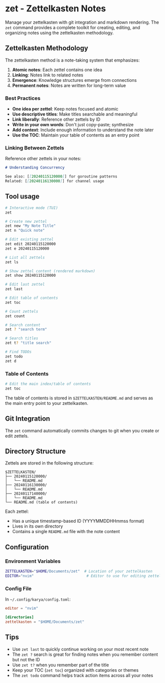 # zet - Zettelkasten Notes

Manage your zettelkasten with git integration and markdown rendering. The `zet` command provides a complete toolkit for creating, editing, and organizing notes using the zettelkasten methodology.

## Zettelkasten Methodology

The zettelkasten method is a note-taking system that emphasizes:

1. **Atomic notes**: Each zettel contains one idea
2. **Linking**: Notes link to related notes
3. **Emergence**: Knowledge structures emerge from connections
4. **Permanent notes**: Notes are written for long-term value

### Best Practices

- **One idea per zettel**: Keep notes focused and atomic
- **Use descriptive titles**: Make titles searchable and meaningful
- **Link liberally**: Reference other zettels by ID
- **Write in your own words**: Don't just copy-paste; synthesize
- **Add context**: Include enough information to understand the note later
- **Use the TOC**: Maintain your table of contents as an entry point

### Linking Between Zettels

Reference other zettels in your notes:

```markdown
# Understanding Concurrency

See also: [[20240115120000]] for goroutine patterns
Related: [[20240116130000]] for channel usage
```
## Tool usage

```bash
# Interactive mode (TUI)
zet

# Create new zettel
zet new "My Note Title"
zet n "Quick note"

# Edit existing zettel
zet edit 20240115120000
zet e 20240115120000

# List all zettels
zet ls

# Show zettel content (rendered markdown)
zet show 20240115120000

# Edit last zettel
zet last

# Edit table of contents
zet toc

# Count zettels
zet count

# Search content
zet ? "search term"

# Search titles
zet t? "title search"

# Find TODOs
zet todo
zet d
```

### Table of Contents

```bash
# Edit the main index/table of contents
zet toc
```

The table of contents is stored in `$ZETTELKASTEN/README.md` and serves as the main entry point to your zettelkasten.

## Git Integration

The `zet` command automatically commits changes to git when you create or edit zettels.

## Directory Structure

Zettels are stored in the following structure:

```text
$ZETTELKASTEN/
├── 20240115120000/
│   └── README.md
├── 20240116130000/
│   └── README.md
├── 20240117140000/
│   └── README.md
└── README.md (table of contents)
```

Each zettel:
- Has a unique timestamp-based ID (YYYYMMDDHHmmss format)
- Lives in its own directory
- Contains a single `README.md` file with the note content

## Configuration

### Environment Variables

```bash
ZETTELKASTEN="$HOME/Documents/zet"  # Location of your zettelkasten
EDITOR="nvim"                        # Editor to use for editing zettels
```

### Config File

In `~/.config/karya/config.toml`:

```toml
editor = "nvim"

[directories]
zettelkasten = "$HOME/Documents/zet"
```

## Tips

- Use `zet last` to quickly continue working on your most recent note
- The `zet ?` search is great for finding notes when you remember content but not the ID
- Use `zet t?` when you remember part of the title
- Keep your TOC (`zet toc`) organized with categories or themes
- The `zet todo` command helps track action items across all your notes
